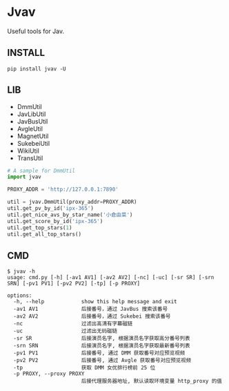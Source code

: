 # Jvav

Useful tools for Jav.

## INSTALL

```
pip install jvav -U
```

## LIB

- DmmUtil
- JavLibUtil
- JavBusUtil
- AvgleUtil
- MagnetUtil
- SukebeiUtil
- WikiUtil
- TransUtil

```py
# A sample for DmmUtil
import jvav

PROXY_ADDR = 'http://127.0.0.1:7890'

util = jvav.DmmUtil(proxy_addr=PROXY_ADDR)
util.get_pv_by_id('ipx-365')
util.get_nice_avs_by_star_name('小倉由菜')
util.get_score_by_id('ipx-365')
util.get_top_stars(1)
util.get_all_top_stars()
```

## CMD

```
$ jvav -h
usage: cmd.py [-h] [-av1 AV1] [-av2 AV2] [-nc] [-uc] [-sr SR] [-srn SRN] [-pv1 PV1] [-pv2 PV2] [-tp] [-p PROXY]

options:
  -h, --help            show this help message and exit
  -av1 AV1              后接番号，通过 JavBus 搜索该番号
  -av2 AV2              后接番号，通过 Sukebei 搜索该番号
  -nc                   过滤出高清有字幕磁链
  -uc                   过滤出无码磁链
  -sr SR                后接演员名字, 根据演员名字获取高分番号列表
  -srn SRN              后接演员名字, 根据演员名字获取最新番号列表
  -pv1 PV1              后接番号, 通过 DMM 获取番号对应预览视频
  -pv2 PV2              后接番号, 通过 Avgle 获取番号对应预览视频
  -tp                   获取 DMM 女优排行榜前 25 位
  -p PROXY, --proxy PROXY
                        后接代理服务器地址, 默认读取环境变量 http_proxy 的值
```